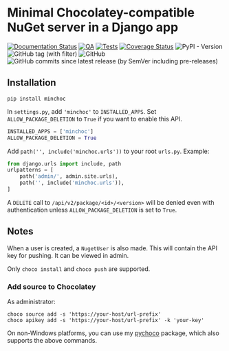 # Minimal Chocolatey-compatible NuGet server in a Django app

[![Documentation Status](https://readthedocs.org/projects/minchoc/badge/?version=latest)](https://minchoc.readthedocs.io/en/latest/?badge=latest)
[![QA](https://github.com/Tatsh/minchoc/actions/workflows/qa.yml/badge.svg)](https://github.com/Tatsh/minchoc/actions/workflows/qa.yml)
[![Tests](https://github.com/Tatsh/minchoc/actions/workflows/tests.yml/badge.svg)](https://github.com/Tatsh/minchoc/actions/workflows/tests.yml)
[![Coverage Status](https://coveralls.io/repos/github/Tatsh/minchoc/badge.svg?branch=master)](https://coveralls.io/github/Tatsh/minchoc?branch=master)
![PyPI - Version](https://img.shields.io/pypi/v/minchoc)
![GitHub tag (with filter)](https://img.shields.io/github/v/tag/Tatsh/minchoc)
![GitHub](https://img.shields.io/github/license/Tatsh/minchoc)
![GitHub commits since latest release (by SemVer including pre-releases)](https://img.shields.io/github/commits-since/Tatsh/minchoc/v0.0.8/master)

## Installation

```shell
pip install minchoc
```

In `settings.py`, add `'minchoc'` to `INSTALLED_APPS`. Set `ALLOW_PACKAGE_DELETION` to `True` if you
want to enable this API.

```python
INSTALLED_APPS = ['minchoc']
ALLOW_PACKAGE_DELETION = True
```

Add `path('', include('minchoc.urls'))` to your root `urls.py`. Example:

```python
from django.urls import include, path
urlpatterns = [
    path('admin/', admin.site.urls),
    path('', include('minchoc.urls')),
]
```

A `DELETE` call to `/api/v2/package/<id>/<version>` will be denied even with authentication unless
`ALLOW_PACKAGE_DELETION` is set to `True`.

## Notes

When a user is created, a `NugetUser` is also made. This will contain the API key for pushing.
It can be viewed in admin.

Only `choco install` and `choco push` are supported.

### Add source to Chocolatey

As administrator:

```shell
choco source add -s 'https://your-host/url-prefix'
choco apikey add -s 'https://your-host/url-prefix' -k 'your-key'
```

On non-Windows platforms, you can use my [pychoco](https://github.com/Tatsh/pychoco) package, which
also supports the above commands.
